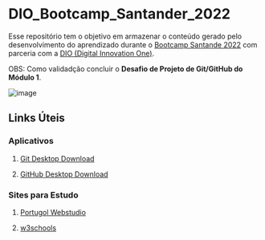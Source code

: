 # DIO_Bootcamp_Santander_2022
Esse repositório tem o objetivo em armazenar o conteúdo gerado pelo desenvolvimento do aprendizado durante o [Bootcamp Santande 2022](https://app.becas-santander.com/pt-BR/program/bolsas-santander-tecnologia-santander-bootcamp-2022) com parceria com a [DIO (Digital Innovation One)](https://www.dio.me/).

OBS: Como validadção concluir o <strong>Desafio de Projeto de Git/GitHub do Módulo 1</strong>.


![image](https://user-images.githubusercontent.com/85805420/172208503-2680e538-7a33-4544-a252-f25a8ce4bf1d.png)







## Links Úteis

<h3>Aplicativos</h3>

1. [Git Desktop Download](https://git-scm.com/downloads)

2. [GitHub Desktop Download](https://desktop.github.com/)

<h3>Sites para Estudo</h3>

1. [Portugol Webstudio](https://portugol-webstudio.cubos.io/ide)

2. [w3schools](https://www.w3schools.com/)
